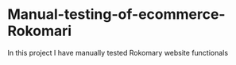 # Manual-testing-of-ecommerce-Rokomari
In this project I have manually tested Rokomary website functionals 
